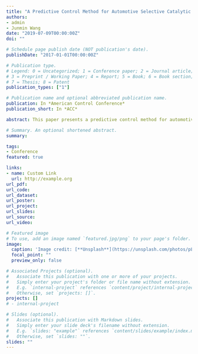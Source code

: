 ```yaml
---
title: "A Predictive Control Method for Automotive Selective Catalytic Reduction Systems"
authors:
- admin
- Junmin Wang
date: "2019-07-09T00:00:00Z"
doi: ""

# Schedule page publish date (NOT publication's date).
publishDate: "2017-01-01T00:00:00Z"

# Publication type.
# Legend: 0 = Uncategorized; 1 = Conference paper; 2 = Journal article;
# 3 = Preprint / Working Paper; 4 = Report; 5 = Book; 6 = Book section;
# 7 = Thesis; 8 = Patent
publication_types: ["1"]

# Publication name and optional abbreviated publication name.
publication: In *American Control Conference*
publication_short: In *ACC*

abstract: This paper presents a predictive control method for automotive Selective Catalytic Reduction (SCR) systems to minimize Nitrogen Oxides (NOx) and ammonia (NH3) emission. SCR systems have been indispensable in Diesel-powered vehicles to reduce the toxic emissions. To balance the tradeoff between NOx and NH3, the ammonia storage level of SCR needs to be critically controlled. The proposed control method consists of an ammonia coverage ratio tracking controller and a predictive reference ammonia coverage ratio generator. The reference generator will utilize predictive information, enabled by growing vehicle connectivity and intelligence, to determine an optimal level of ammonia coverage ratio within the preview horizon. The tracking controller will then drive ammonia coverage ratio to a desired level. The effectiveness of proposed design approach is demonstrated through simulation studies with experimentally acquired data.

# Summary. An optional shortened abstract.
summary:

tags:
- Conference
featured: true

links:
- name: Custom Link
  url: http://example.org
url_pdf:
url_code:
url_dataset:
url_poster:
url_project:
url_slides:
url_source:
url_video:

# Featured image
# To use, add an image named `featured.jpg/png` to your page's folder.
image:
  caption: 'Image credit: [**Unsplash**](https://unsplash.com/photos/pLCdAaMFLTE)'
  focal_point: ""
  preview_only: false

# Associated Projects (optional).
#   Associate this publication with one or more of your projects.
#   Simply enter your project's folder or file name without extension.
#   E.g. `internal-project` references `content/project/internal-project/index.md`.
#   Otherwise, set `projects: []`.
projects: []
# - internal-project

# Slides (optional).
#   Associate this publication with Markdown slides.
#   Simply enter your slide deck's filename without extension.
#   E.g. `slides: "example"` references `content/slides/example/index.md`.
#   Otherwise, set `slides: ""`.
slides: ""
---
```

